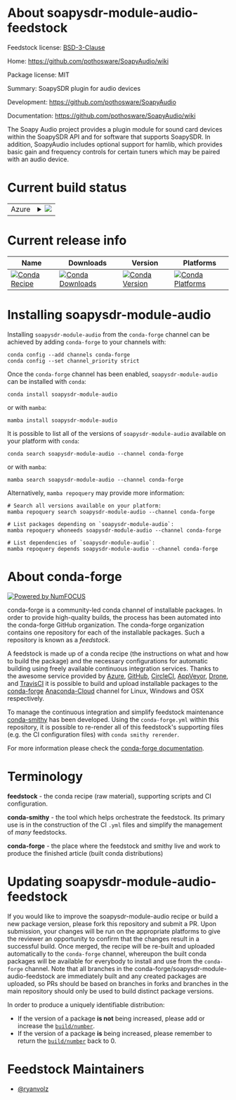 About soapysdr-module-audio-feedstock
=====================================

Feedstock license: [BSD-3-Clause](https://github.com/conda-forge/soapysdr-module-audio-feedstock/blob/main/LICENSE.txt)

Home: https://github.com/pothosware/SoapyAudio/wiki

Package license: MIT

Summary: SoapySDR plugin for audio devices

Development: https://github.com/pothosware/SoapyAudio

Documentation: https://github.com/pothosware/SoapyAudio/wiki

The Soapy Audio project provides a plugin module for sound card devices within the SoapySDR API and for software that supports SoapySDR. In addition, SoapyAudio includes optional support for hamlib, which provides basic gain and frequency controls for certain tuners which may be paired with an audio device.


Current build status
====================


<table>
    
  <tr>
    <td>Azure</td>
    <td>
      <details>
        <summary>
          <a href="https://dev.azure.com/conda-forge/feedstock-builds/_build/latest?definitionId=18394&branchName=main">
            <img src="https://dev.azure.com/conda-forge/feedstock-builds/_apis/build/status/soapysdr-module-audio-feedstock?branchName=main">
          </a>
        </summary>
        <table>
          <thead><tr><th>Variant</th><th>Status</th></tr></thead>
          <tbody><tr>
              <td>linux_64</td>
              <td>
                <a href="https://dev.azure.com/conda-forge/feedstock-builds/_build/latest?definitionId=18394&branchName=main">
                  <img src="https://dev.azure.com/conda-forge/feedstock-builds/_apis/build/status/soapysdr-module-audio-feedstock?branchName=main&jobName=linux&configuration=linux%20linux_64_" alt="variant">
                </a>
              </td>
            </tr><tr>
              <td>linux_aarch64</td>
              <td>
                <a href="https://dev.azure.com/conda-forge/feedstock-builds/_build/latest?definitionId=18394&branchName=main">
                  <img src="https://dev.azure.com/conda-forge/feedstock-builds/_apis/build/status/soapysdr-module-audio-feedstock?branchName=main&jobName=linux&configuration=linux%20linux_aarch64_" alt="variant">
                </a>
              </td>
            </tr><tr>
              <td>linux_ppc64le</td>
              <td>
                <a href="https://dev.azure.com/conda-forge/feedstock-builds/_build/latest?definitionId=18394&branchName=main">
                  <img src="https://dev.azure.com/conda-forge/feedstock-builds/_apis/build/status/soapysdr-module-audio-feedstock?branchName=main&jobName=linux&configuration=linux%20linux_ppc64le_" alt="variant">
                </a>
              </td>
            </tr><tr>
              <td>osx_64</td>
              <td>
                <a href="https://dev.azure.com/conda-forge/feedstock-builds/_build/latest?definitionId=18394&branchName=main">
                  <img src="https://dev.azure.com/conda-forge/feedstock-builds/_apis/build/status/soapysdr-module-audio-feedstock?branchName=main&jobName=osx&configuration=osx%20osx_64_" alt="variant">
                </a>
              </td>
            </tr><tr>
              <td>osx_arm64</td>
              <td>
                <a href="https://dev.azure.com/conda-forge/feedstock-builds/_build/latest?definitionId=18394&branchName=main">
                  <img src="https://dev.azure.com/conda-forge/feedstock-builds/_apis/build/status/soapysdr-module-audio-feedstock?branchName=main&jobName=osx&configuration=osx%20osx_arm64_" alt="variant">
                </a>
              </td>
            </tr><tr>
              <td>win_64</td>
              <td>
                <a href="https://dev.azure.com/conda-forge/feedstock-builds/_build/latest?definitionId=18394&branchName=main">
                  <img src="https://dev.azure.com/conda-forge/feedstock-builds/_apis/build/status/soapysdr-module-audio-feedstock?branchName=main&jobName=win&configuration=win%20win_64_" alt="variant">
                </a>
              </td>
            </tr>
          </tbody>
        </table>
      </details>
    </td>
  </tr>
</table>

Current release info
====================

| Name | Downloads | Version | Platforms |
| --- | --- | --- | --- |
| [![Conda Recipe](https://img.shields.io/badge/recipe-soapysdr--module--audio-green.svg)](https://anaconda.org/conda-forge/soapysdr-module-audio) | [![Conda Downloads](https://img.shields.io/conda/dn/conda-forge/soapysdr-module-audio.svg)](https://anaconda.org/conda-forge/soapysdr-module-audio) | [![Conda Version](https://img.shields.io/conda/vn/conda-forge/soapysdr-module-audio.svg)](https://anaconda.org/conda-forge/soapysdr-module-audio) | [![Conda Platforms](https://img.shields.io/conda/pn/conda-forge/soapysdr-module-audio.svg)](https://anaconda.org/conda-forge/soapysdr-module-audio) |

Installing soapysdr-module-audio
================================

Installing `soapysdr-module-audio` from the `conda-forge` channel can be achieved by adding `conda-forge` to your channels with:

```
conda config --add channels conda-forge
conda config --set channel_priority strict
```

Once the `conda-forge` channel has been enabled, `soapysdr-module-audio` can be installed with `conda`:

```
conda install soapysdr-module-audio
```

or with `mamba`:

```
mamba install soapysdr-module-audio
```

It is possible to list all of the versions of `soapysdr-module-audio` available on your platform with `conda`:

```
conda search soapysdr-module-audio --channel conda-forge
```

or with `mamba`:

```
mamba search soapysdr-module-audio --channel conda-forge
```

Alternatively, `mamba repoquery` may provide more information:

```
# Search all versions available on your platform:
mamba repoquery search soapysdr-module-audio --channel conda-forge

# List packages depending on `soapysdr-module-audio`:
mamba repoquery whoneeds soapysdr-module-audio --channel conda-forge

# List dependencies of `soapysdr-module-audio`:
mamba repoquery depends soapysdr-module-audio --channel conda-forge
```


About conda-forge
=================

[![Powered by
NumFOCUS](https://img.shields.io/badge/powered%20by-NumFOCUS-orange.svg?style=flat&colorA=E1523D&colorB=007D8A)](https://numfocus.org)

conda-forge is a community-led conda channel of installable packages.
In order to provide high-quality builds, the process has been automated into the
conda-forge GitHub organization. The conda-forge organization contains one repository
for each of the installable packages. Such a repository is known as a *feedstock*.

A feedstock is made up of a conda recipe (the instructions on what and how to build
the package) and the necessary configurations for automatic building using freely
available continuous integration services. Thanks to the awesome service provided by
[Azure](https://azure.microsoft.com/en-us/services/devops/), [GitHub](https://github.com/),
[CircleCI](https://circleci.com/), [AppVeyor](https://www.appveyor.com/),
[Drone](https://cloud.drone.io/welcome), and [TravisCI](https://travis-ci.com/)
it is possible to build and upload installable packages to the
[conda-forge](https://anaconda.org/conda-forge) [Anaconda-Cloud](https://anaconda.org/)
channel for Linux, Windows and OSX respectively.

To manage the continuous integration and simplify feedstock maintenance
[conda-smithy](https://github.com/conda-forge/conda-smithy) has been developed.
Using the ``conda-forge.yml`` within this repository, it is possible to re-render all of
this feedstock's supporting files (e.g. the CI configuration files) with ``conda smithy rerender``.

For more information please check the [conda-forge documentation](https://conda-forge.org/docs/).

Terminology
===========

**feedstock** - the conda recipe (raw material), supporting scripts and CI configuration.

**conda-smithy** - the tool which helps orchestrate the feedstock.
                   Its primary use is in the construction of the CI ``.yml`` files
                   and simplify the management of *many* feedstocks.

**conda-forge** - the place where the feedstock and smithy live and work to
                  produce the finished article (built conda distributions)


Updating soapysdr-module-audio-feedstock
========================================

If you would like to improve the soapysdr-module-audio recipe or build a new
package version, please fork this repository and submit a PR. Upon submission,
your changes will be run on the appropriate platforms to give the reviewer an
opportunity to confirm that the changes result in a successful build. Once
merged, the recipe will be re-built and uploaded automatically to the
`conda-forge` channel, whereupon the built conda packages will be available for
everybody to install and use from the `conda-forge` channel.
Note that all branches in the conda-forge/soapysdr-module-audio-feedstock are
immediately built and any created packages are uploaded, so PRs should be based
on branches in forks and branches in the main repository should only be used to
build distinct package versions.

In order to produce a uniquely identifiable distribution:
 * If the version of a package **is not** being increased, please add or increase
   the [``build/number``](https://docs.conda.io/projects/conda-build/en/latest/resources/define-metadata.html#build-number-and-string).
 * If the version of a package **is** being increased, please remember to return
   the [``build/number``](https://docs.conda.io/projects/conda-build/en/latest/resources/define-metadata.html#build-number-and-string)
   back to 0.

Feedstock Maintainers
=====================

* [@ryanvolz](https://github.com/ryanvolz/)


